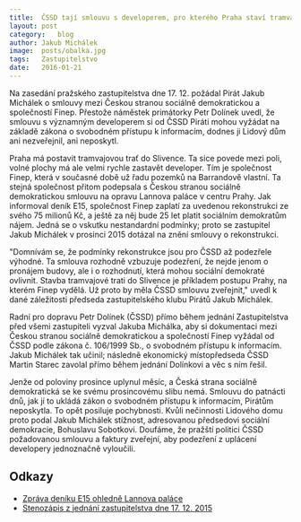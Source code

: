 ```yaml
---
title:	ČSSD tají smlouvu s developerem, pro kterého Praha staví tramvaj
layout:	post
category:	blog
author:	Jakub Michálek
image:	posts/obalka.jpg
tags:	Zastupitelstvo
date:	2016-01-21
---
```


Na zasedání pražského zastupitelstva dne 17. 12. požádal Pirát Jakub Michálek o smlouvy mezi Českou stranou sociálně demokratickou a společností Finep. Přestože náměstek primátorky Petr Dolínek uvedl, že smlouvu s významným developerem si od ČSSD Piráti mohou vyžádat na základě zákona o svobodném přístupu k informacím, dodnes ji Lidový dům ani nezveřejnil, ani neposkytl. 

Praha má postavit tramvajovou trať do Slivence. Ta sice povede mezi poli, volné plochy má ale velmi rychle zastavět developer. Tím je společnost Finep, která v současné době už řadu pozemků na Barrandově vlastní. Ta stejná společnost přitom podepsala s Českou stranou sociálně demokratickou smlouvu na opravu Lannova paláce v centru Prahy. Jak informoval deník E15, společnost Finep zaplatí za uvedenou rekonstrukci ze svého 75 milionů Kč, a ještě za něj bude 25 let platit sociálním demokratům nájem. Jedná se o vskutku nestandardní podmínky; proto se zastupitel Jakub Michálek v prosinci 2015 dotázal na znění smlouvy o rekonstrukci. 

"Domnívám se, že podmínky rekonstrukce jsou pro ČSSD až podezřele výhodné. Ta smlouva rozhodně vzbuzuje podezření, že nejde jenom o pronájem budovy, ale i o rozhodnutí, která mohou sociální demokraté ovlivnit. Stavba tramvajové trati do Slivence je příkladem postupu Prahy, na kterém Finep vydělá. Už proto by měla ČSSD smlouvu zveřejnit," uvedl k dané záležitosti předseda zastupitelského klubu Pirátů Jakub Michálek.

Radní pro dopravu Petr Dolínek (ČSSD) přímo během jednání Zastupitelstva před všemi zastupiteli vyzval Jakuba Michálka, aby si dokumentaci mezi Českou stranou sociálně demokratickou a společností Finep vyžádal od ČSSD podle zákona č. 106/1999 Sb., o svobodném přístupu k informacím. Jakub Michálek tak učinil; následně ekonomický místopředseda ČSSD Martin Starec  zavolal přímo během jednání Dolínkovi a věc s ním řešil. 

Jenže od poloviny prosince uplynul měsíc, a Česká strana sociálně demokratická se ke svému prosincovému slibu nemá. Smlouvu do patnácti dnů, jak jí to ukládá zákon o svobodném přístupu k informacím, Pirátům neposkytla. To opět posiluje pochybnosti. Kvůli nečinnosti Lidového domu proto podal Jakub Michálek stížnost, adresovanou předsedovi sociální demokracie, Bohuslavu Sobotkovi. Doufáme, že pražští politici ČSSD požadovanou smlouvu a faktury zveřejní, aby podezření z uplácení developery jednoznačně vyloučili.

## Odkazy

* [Zpráva deníku E15 ohledně Lannova paláce](http://zpravy.e15.cz/byznys/reality-a-stavebnictvi/developer-finep-uzavrel-s-cssd-milionovy-kontrakt-na-lannuv-palac-1106490#utm_medium=selfpromo&utm_source=e15&utm_campaign=copylink)
* [Stenozápis z jednání zastupitelstva dne 17. 12. 2015](http://www.praha.eu/public/48/10/c/2118592_632027_zhmp151217.pdf)


